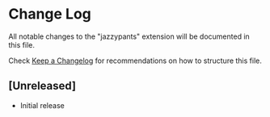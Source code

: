 # Change Log

All notable changes to the "jazzypants" extension will be documented in this file.

Check [Keep a Changelog](http://keepachangelog.com/) for recommendations on how to structure this file.

## [Unreleased]

- Initial release
